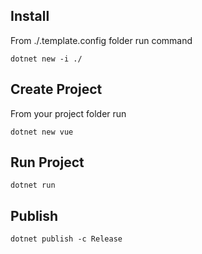 ## Install

From ./.template.config folder run command
```
dotnet new -i ./
```

## Create Project

From your project folder run
```
dotnet new vue
```

## Run Project
```
dotnet run
```

## Publish
```
dotnet publish -c Release
```